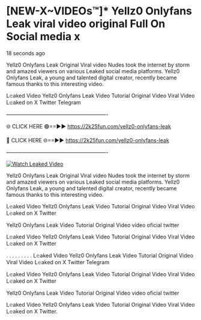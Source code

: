 # [NEW-X~VIDEOs™]* Yellz0 Onlyfans Leak viral video original Full On Social media x

18 seconds ago

Yellz0 Onlyfans Leak Original Viral video Nudes took the internet by storm and amazed viewers on various Leaked social media platforms. Yellz0 Onlyfans Leak, a young and talented digital creator, recently became famous thanks to this interesting video.

L𝚎aked Video Yellz0 Onlyfans Leak Video Tutorial Original Video Viral Video L𝚎aked on X Twitter Telegram

———————————————————-

🌐 CLICK HERE 🟢==►► https://2k25fun.com/yellz0-onlyfans-leak

🔴 CLICK HERE 🌐==►► https://2k25fun.com/yellz0-onlyfans-leak

———————————————————-

[![Watch Leaked Video](https://miro.medium.com/v2/resize:fit:828/format:webp/1*cilzJN44JGOrTw9NJCrNHA.gif "Watch Leaked Video")](https://2k25fun.com/yellz0-onlyfans-leak)

Yellz0 Onlyfans Leak Original Viral video Nudes took the internet by storm and amazed viewers on various Leaked social media platforms. Yellz0 Onlyfans Leak, a young and talented digital creator, recently became famous thanks to this interesting video.

L𝚎aked Video Yellz0 Onlyfans Leak Video Tutorial Original Video Viral Video L𝚎aked on X Twitter

Yellz0 Onlyfans Leak Video Tutorial Original Video video oficial twitter

L𝚎aked Video Yellz0 Onlyfans Leak Video Tutorial Original Video Viral Video L𝚎aked on X Twitter

. . . . . . . . . L𝚎aked Video Yellz0 Onlyfans Leak Video Tutorial Original Video Viral Video L𝚎aked on X Twitter Telegram

L𝚎aked Video Yellz0 Onlyfans Leak Video Tutorial Original Video Viral Video L𝚎aked on X Twitter

Yellz0 Onlyfans Leak Video Tutorial Original Video video oficial twitter

L𝚎aked Video Yellz0 Onlyfans Leak Video Tutorial Original Video Viral Video L𝚎aked on X Twitter.